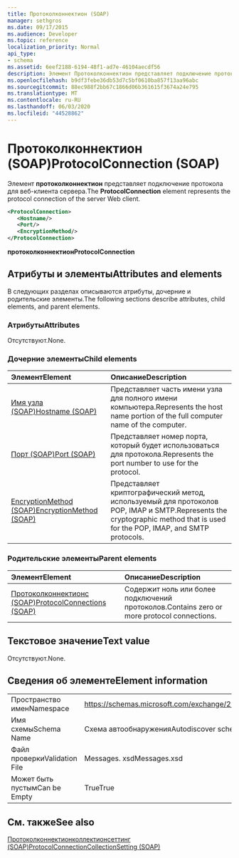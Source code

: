 ```yaml
---
title: Протоколконнектион (SOAP)
manager: sethgros
ms.date: 09/17/2015
ms.audience: Developer
ms.topic: reference
localization_priority: Normal
api_type:
- schema
ms.assetid: 6eef2188-6194-48f1-ad7e-46104aecdf56
description: Элемент Протоколконнектион представляет подключение протокола для веб-клиента сервера.
ms.openlocfilehash: b9df3febe36db53d7c5bf0610ba857f13aa96abc
ms.sourcegitcommit: 88ec988f2bb67c1866d06b361615f3674a24e795
ms.translationtype: MT
ms.contentlocale: ru-RU
ms.lasthandoff: 06/03/2020
ms.locfileid: "44528862"
---
```

# <a name="protocolconnection-soap"></a><span data-ttu-id="bab07-103">Протоколконнектион (SOAP)</span><span class="sxs-lookup"><span data-stu-id="bab07-103">ProtocolConnection (SOAP)</span></span>

<span data-ttu-id="bab07-104">Элемент **протоколконнектион** представляет подключение протокола для веб-клиента сервера.</span><span class="sxs-lookup"><span data-stu-id="bab07-104">The **ProtocolConnection** element represents the protocol connection of the server Web client.</span></span> 
  
```XML
<ProtocolConnection>
   <Hostname/>
   <Port/>
   <EncryptionMethod/>
</ProtocolConnection>
```

 <span data-ttu-id="bab07-105">**протоколконнектион**</span><span class="sxs-lookup"><span data-stu-id="bab07-105">**ProtocolConnection**</span></span>
## <a name="attributes-and-elements"></a><span data-ttu-id="bab07-106">Атрибуты и элементы</span><span class="sxs-lookup"><span data-stu-id="bab07-106">Attributes and elements</span></span>

<span data-ttu-id="bab07-107">В следующих разделах описываются атрибуты, дочерние и родительские элементы.</span><span class="sxs-lookup"><span data-stu-id="bab07-107">The following sections describe attributes, child elements, and parent elements.</span></span>
  
### <a name="attributes"></a><span data-ttu-id="bab07-108">Атрибуты</span><span class="sxs-lookup"><span data-stu-id="bab07-108">Attributes</span></span>

<span data-ttu-id="bab07-109">Отсутствуют.</span><span class="sxs-lookup"><span data-stu-id="bab07-109">None.</span></span>
  
### <a name="child-elements"></a><span data-ttu-id="bab07-110">Дочерние элементы</span><span class="sxs-lookup"><span data-stu-id="bab07-110">Child elements</span></span>

|<span data-ttu-id="bab07-111">**Элемент**</span><span class="sxs-lookup"><span data-stu-id="bab07-111">**Element**</span></span>|<span data-ttu-id="bab07-112">**Описание**</span><span class="sxs-lookup"><span data-stu-id="bab07-112">**Description**</span></span>|
|:-----|:-----|
|[<span data-ttu-id="bab07-113">Имя узла (SOAP)</span><span class="sxs-lookup"><span data-stu-id="bab07-113">Hostname (SOAP)</span></span>](hostname-soap.md) <br/> |<span data-ttu-id="bab07-114">Представляет часть имени узла для полного имени компьютера.</span><span class="sxs-lookup"><span data-stu-id="bab07-114">Represents the host name portion of the full computer name of the computer.</span></span>  <br/> |
|[<span data-ttu-id="bab07-115">Порт (SOAP)</span><span class="sxs-lookup"><span data-stu-id="bab07-115">Port (SOAP)</span></span>](port-soap.md) <br/> |<span data-ttu-id="bab07-116">Представляет номер порта, который будет использоваться для протокола.</span><span class="sxs-lookup"><span data-stu-id="bab07-116">Represents the port number to use for the protocol.</span></span>  <br/> |
|[<span data-ttu-id="bab07-117">EncryptionMethod (SOAP)</span><span class="sxs-lookup"><span data-stu-id="bab07-117">EncryptionMethod (SOAP)</span></span>](encryptionmethod-soap.md) <br/> |<span data-ttu-id="bab07-118">Представляет криптографический метод, используемый для протоколов POP, IMAP и SMTP.</span><span class="sxs-lookup"><span data-stu-id="bab07-118">Represents the cryptographic method that is used for the POP, IMAP, and SMTP protocols.</span></span>  <br/> |
   
### <a name="parent-elements"></a><span data-ttu-id="bab07-119">Родительские элементы</span><span class="sxs-lookup"><span data-stu-id="bab07-119">Parent elements</span></span>

|<span data-ttu-id="bab07-120">**Элемент**</span><span class="sxs-lookup"><span data-stu-id="bab07-120">**Element**</span></span>|<span data-ttu-id="bab07-121">**Описание**</span><span class="sxs-lookup"><span data-stu-id="bab07-121">**Description**</span></span>|
|:-----|:-----|
|[<span data-ttu-id="bab07-122">Протоколконнектионс (SOAP)</span><span class="sxs-lookup"><span data-stu-id="bab07-122">ProtocolConnections (SOAP)</span></span>](protocolconnections-soap.md) <br/> |<span data-ttu-id="bab07-123">Содержит ноль или более подключений протоколов.</span><span class="sxs-lookup"><span data-stu-id="bab07-123">Contains zero or more protocol connections.</span></span>  <br/> |
   
## <a name="text-value"></a><span data-ttu-id="bab07-124">Текстовое значение</span><span class="sxs-lookup"><span data-stu-id="bab07-124">Text value</span></span>

<span data-ttu-id="bab07-125">Отсутствуют.</span><span class="sxs-lookup"><span data-stu-id="bab07-125">None.</span></span>
  
## <a name="element-information"></a><span data-ttu-id="bab07-126">Сведения об элементе</span><span class="sxs-lookup"><span data-stu-id="bab07-126">Element information</span></span>

|||
|:-----|:-----|
|<span data-ttu-id="bab07-127">Пространство имен</span><span class="sxs-lookup"><span data-stu-id="bab07-127">Namespace</span></span>  <br/> |https://schemas.microsoft.com/exchange/2010/Autodiscover  <br/> |
|<span data-ttu-id="bab07-128">Имя схемы</span><span class="sxs-lookup"><span data-stu-id="bab07-128">Schema Name</span></span>  <br/> |<span data-ttu-id="bab07-129">Схема автообнаружения</span><span class="sxs-lookup"><span data-stu-id="bab07-129">Autodiscover schema</span></span>  <br/> |
|<span data-ttu-id="bab07-130">Файл проверки</span><span class="sxs-lookup"><span data-stu-id="bab07-130">Validation File</span></span>  <br/> |<span data-ttu-id="bab07-131">Messages. xsd</span><span class="sxs-lookup"><span data-stu-id="bab07-131">Messages.xsd</span></span>  <br/> |
|<span data-ttu-id="bab07-132">Может быть пустым</span><span class="sxs-lookup"><span data-stu-id="bab07-132">Can be Empty</span></span>  <br/> |<span data-ttu-id="bab07-133">True</span><span class="sxs-lookup"><span data-stu-id="bab07-133">True</span></span>  <br/> |
   
## <a name="see-also"></a><span data-ttu-id="bab07-134">См. также</span><span class="sxs-lookup"><span data-stu-id="bab07-134">See also</span></span>



[<span data-ttu-id="bab07-135">Протоколконнектионколлектионсеттинг (SOAP)</span><span class="sxs-lookup"><span data-stu-id="bab07-135">ProtocolConnectionCollectionSetting (SOAP)</span></span>](protocolconnectioncollectionsetting-soap.md)

